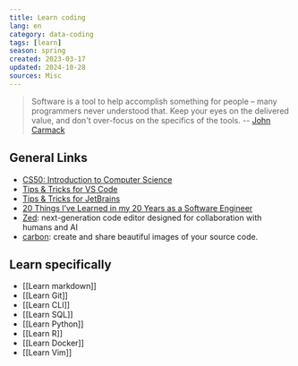 ```yaml
---
title: Learn coding
lang: en 
category: data-coding
tags: [learn]
season: spring
created: 2023-03-17
updated: 2024-10-28
sources: Misc
---
```


> Software is a tool to help accomplish something for people – many programmers never understood that. Keep your eyes on the delivered value, and don't over-focus on the specifics of the tools.
> -- [John Carmack](https://twitter.com/ID_AA_Carmack/status/1637087219591659520?s=20)

## General Links
- [CS50: Introduction to Computer Science](https://pll.harvard.edu/course/cs50-introduction-computer-science)
- [Tips & Tricks for VS Code](https://github.com/Microsoft/vscode-docs/blob/main/docs/getstarted/tips-and-tricks.md)
- [Tips & Tricks for JetBrains](https://www.jetbrains.com/guide/python/tips/)
- [20 Things I’ve Learned in my 20 Years as a Software Engineer](https://www.simplethread.com/20-things-ive-learned-in-my-20-years-as-a-software-engineer/)
- [Zed](https://zed.dev/): next-generation code editor designed for collaboration with humans and AI
- [carbon](https://carbon.now.sh/): create and share beautiful images of your source code.

## Learn specifically
- [[Learn markdown]]
- [[Learn Git]]
- [[Learn CLI]]
- [[Learn SQL]]
- [[Learn Python]]
- [[Learn R]]
- [[Learn Docker]]
- [[Learn Vim]]